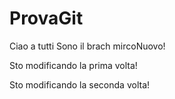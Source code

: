 # ProvaGit

Ciao a tutti Sono il brach mircoNuovo!

Sto modificando la prima volta!

Sto modificando la seconda volta!


